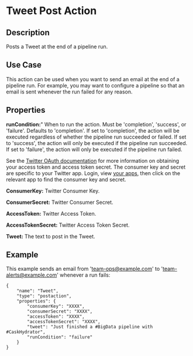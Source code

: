 # Tweet Post Action


Description
-----------
Posts a Tweet at the end of a pipeline run.


Use Case
--------
This action can be used when you want to send an email at the end of a pipeline run.
For example, you may want to configure a pipeline so that an email is sent whenever
the run failed for any reason.


Properties
----------
**runCondition:**" When to run the action. Must be 'completion', 'success', or 'failure'. Defaults to 'completion'.
If set to 'completion', the action will be executed regardless of whether the pipeline run succeeded or failed.
If set to 'success', the action will only be executed if the pipeline run succeeded.
If set to 'failure', the action will only be executed if the pipeline run failed.

See the [Twitter OAuth documentation] for more information on obtaining
your access token and access token secret. The consumer key and secret
are specific to your Twitter app. Login, view [your apps], then click on
the relevant app to find the consumer key and secret.

  [Twitter OAuth documentation]: https://dev.twitter.com/oauth/overview
  [your apps]: https://apps.twitter.com/

**ConsumerKey:** Twitter Consumer Key.

**ConsumerSecret:** Twitter Consumer Secret.

**AccessToken:** Twitter Access Token.

**AccessTokenSecret:** Twitter Access Token Secret.

**Tweet:** The text to post in the Tweet.

Example
-------
This example sends an email from 'team-ops@example.com' to 'team-alerts@example.com' whenever a run fails:

    {
        "name": "Tweet",
        "type": "postaction",
        "properties": {
            "consumerKey": "XXXX",
            "consumerSecret": "XXXX",
            "accessToken": "XXXX",
            "accessTokenSecret": "XXXX",
            "tweet": "Just finished a #BigData pipeline with #CaskHydrator",
            "runCondition": "failure"
        }
    }
